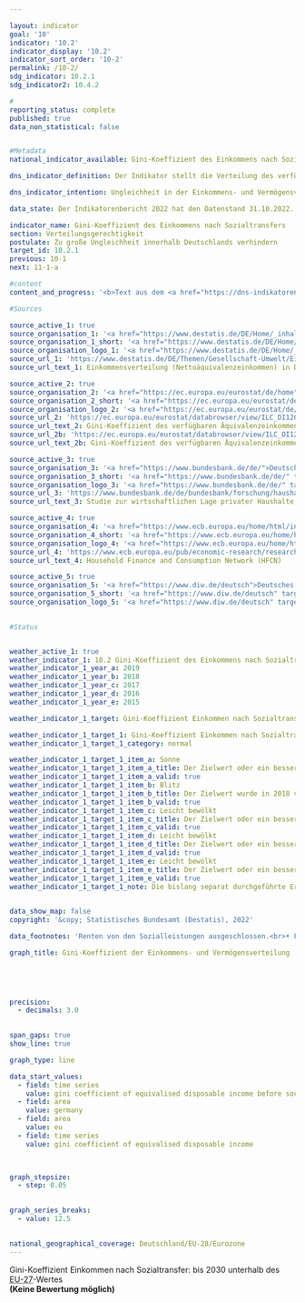 ```yaml
---

layout: indicator    
goal: '10'    
indicator: '10.2'    
indicator_display: '10.2'    
indicator_sort_order: '10-2'    
permalink: /10-2/    
sdg_indicator: 10.2.1
sdg_indicator2: 10.4.2    

#
reporting_status: complete    
published: true    
data_non_statistical: false    


#Metadata    
national_indicator_available: Gini-Koeffizient des Einkommens nach Sozialtransfers    

dns_indicator_definition: Der Indikator stellt die Verteilung des verfügbaren Äquivalenzeinkommens mittels Gini-Koeffizienten dar.    

dns_indicator_intention: Ungleichheit in der Einkommens- und Vermögensverteilung ist ein grundsätzlich akzeptierter Bestandteil einer dynamischen Marktwirtschaft. Allerdings muss die Einkommens- und Vermögensspreizung moderat und die soziale Teilhabe aller gewährleistet bleiben. Durch entsprechende Rahmenbedingungen sowie zielgerichtete Umverteilung von Einkommen mittels Steuern und Sozialleistungen soll erreicht werden, dass der Gini-Koeffizient des verfügbaren Äquivalenzeinkommens bis 2030&nbsp;unterhalb des <abbr title="Europäische Union">EU</abbr>-Wertes liegt.    

data_state: Der Indikatorenbericht 2022 hat den Datenstand 31.10.2022. Die Daten auf dieser Plattform werden regelmäßig aktualisiert, sodass online aktuellere Daten verfügbar sein können als im <a href="https://dns-indikatoren.de/facts_publications/">Indikatorenbericht 2022</a> veröffentlicht.    

indicator_name: Gini-Koeffizient des Einkommens nach Sozialtransfers    
section: Verteilungsgerechtigkeit    
postulate: Zu große Ungleichheit innerhalb Deutschlands verhindern    
target_id: 10.2.1    
previous: 10-1    
next: 11-1-a    

#content     
content_and_progress: '<b>Text aus dem <a href="https://dns-indikatoren.de/facts_publications/">Indikatorenbericht 2022&nbsp;</a></b><br><br>Der Gini-Koeffizient ist ein Maß der relativen Ungleichheit und kann einen Wert zwischen Null und Eins annehmen. Im Falle der Gleichverteilung ergibt sich für den Gini-Koeffizienten ein Wert von Null und im Falle der Konzentration des gesamten Einkommens auf nur eine Person ein Wert von 1. Ein Gini-Koeffizient von 1&nbsp;gibt somit die Situation bei maximaler Ungleichverteilung an. Je kleiner der Gini-Koeffizient ist, umso gleichmäßiger ist das Einkommen verteilt.<br><br>Das Äquivalenzeinkommen ist ein bedarfsgewichtetes Einkommen und somit ein Wert, der sich aus dem Gesamteinkommen eines Haushalts und der Anzahl und dem Alter der in diesem Haushalt lebenden Personen ergibt. Mithilfe einer Äquivalenzskala werden die Einkommen nach Haushaltsgröße und &#8209;zusammensetzung gewichtet. Dadurch werden die Einkommen von Personen, die in unterschiedlich großen Haushalten leben vergleichbar, da in größeren Haushalten Einspareffekte (Economies of Scale) auftreten (<abbr title="zum Beispiel">z. B.</abbr> durch gemeinsame Nutzung von Wohnraum oder Haushaltsgeräten). Das verfügbare Äquivalenzeinkommen ist das Gesamteinkommen (einschließlich Sozialtransfers) eines Haushalts nach Steuern und anderen Abzügen und somit das Einkommen, das für Ausgaben und Sparen zur Verfügung steht. Abzugrenzen davon ist das Äquivalenzeinkommen vor Sozialleistungen, bei dem das verfügbare Einkommen ohne eventuelle Sozialtransfers (<abbr title="zum Beispiel">z. B.</abbr> Arbeitslosengeld oder Wohnbeihilfe) betrachtet wird, sowie das Markteinkommen, das sich vor Steuern, Sozialabgaben und Sozialleistungen errechnet. Bei allen betrachteten Einkommen wird nicht unterschieden, welche Quellen zur Einkommenserzielung dienen (<abbr title="zum Beispiel">z. B.</abbr> Arbeitslohn, Mieteinkünfte oder Kapitalerträge).<br><br>Die Daten zum Äquivalenzeinkommen stammen aus der europaweit harmonisierten jährlichen Statistik über Einkommen und Lebensbedingungen (<abbr title="Statistik über Einkommen und Lebensbedingungen (Statistics on Income and Living Conditions)">EU-SILC</abbr>), die im Erhebungsjahr 2020&nbsp;aufgrund der zunehmenden Anforderungen an die Daten hinsichtlich der Aktualität und Bereitstellung tiefer regionaler Ergebnisse mit weitreichenden methodischen Änderungen in den Mikrozensus integriert wurde. Dadurch sind die Ergebnisse ab 2020&nbsp;nicht mit denen der vorherigen Erhebungsjahre vergleichbar. Der Gini-Koeffizient des Markteinkommens wird nicht aus <abbr title="Statistik über Einkommen und Lebensbedingungen (Statistics on Income and Living Conditions)">EU-SILC</abbr> berechnet, sodass hierfür auf die Angaben aus dem Sozio-oekonomischen Panel (<abbr title="Sozio-oekonomischen Panel">SOEP</abbr>) des Deutschen Instituts für Wirtschaftsforschung (DIW) zurückgegriffen wird. Bei den erhobenen Daten wird methodisch kompensiert (und das macht sie international vergleichbar), dass Haushalte mit hohem Einkommen <abbr title="beziehungsweise">bzw.</abbr> großem Vermögen in freiwilligen Stichprobenerhebungen häufig unterrepräsentiert sind.<br><br>Wie in den vergangenen Jahren entsprach der Gini-Koeffizient des verfügbaren Äquivalenzeinkommens für Deutschland (2021: 0,309) nahezu dem Wert für die Europäische Union (<abbr title="Europäische Union">EU</abbr>) (2021: 0,301), das heißt es gab nur geringe Unterschiede in der Einkommensverteilung zwischen Deutschland und der <abbr title="Europäische Union">EU</abbr>. Dennoch lag auch im Jahr 2021&nbsp;der Gini-Koeffizient des verfügbaren Äquivalenzeinkommens oberhalb des entsprechenden Wertes der <abbr title="Europäische Union">EU</abbr>, sodass das Ziel der Bundesregierung nicht erfüllt wurde. Der Gini-Koeffizient des verfügbaren Äquivalenzeinkommens lag klar unter dem Gini-Koeffizienten des Äquivalenzeinkommens vor Sozialleistungen (0,309&nbsp;zu 0,376). Erwartungsgemäß lag der Gini-Koeffizient des Markteinkommens deutlich höher (0,497&nbsp;in 2019), was bestätigt, dass Sozialleistungen, Sozialversicherungen und Steuern in Deutschland erheblich zum Abbau von Ungleichheiten beim verfügbaren Einkommen beitragen.<br><br>Betrachtet man dagegen den Gini-Koeffizienten des Vermögens in Deutschland, der aus dem „Household Finance and Consumption Survey“ (HFCS) stammt, der unregelmäßig von der Europäischen Zentralbank (<abbr title="Europäische Zentralbank">EZB</abbr>) durchgeführt wird, zeigt sich eine deutlich ungleichmäßigere Verteilung. Im Jahr 2017&nbsp;lag der entsprechende Gini-Koeffizient bei 0,739&nbsp;und damit weit über den Werten zur Einkommensverteilung. Im Jahr 2017&nbsp;lag der Wert für die Eurozone bei 0,695&nbsp;und somit niedriger als der Wert in Deutschland. Einige Faktoren, die durch den Gini-Koeffizienten des Vermögens nicht abgedeckt sind, relativieren allerdings den Eindruck einer überdurchschnittlich hohen Vermögensungleichheit. So werden bei der Bewertung des Vermögens zukünftige Renten- und Pensionsansprüche nicht berücksichtigt und im Vergleich zu anderen europäischen Staaten leben in Deutschland Menschen wegen des stärker ausgeprägten Mieterschutzes häufiger zur Miete als in einer eigenen Immobilie.'    

#Sources    

source_active_1: true
source_organisation_1: '<a href="https://www.destatis.de/DE/Home/_inhalt.html">Statistisches Bundesamt</a>'
source_organisation_1_short: '<a href="https://www.destatis.de/DE/Home/_inhalt.html" target="_blank">Statistisches Bundesamt</a>'
source_organisation_logo_1: '<a href="https://www.destatis.de/DE/Home/_inhalt.html" target="_blank"><img src="www.dns-indikatoren.de/public/OrgImgDe/destatis.png" alt="Statistisches Bundesamt" title=" Klicken Sie hier um zur Homepage der Organisation Statistisches Bundesamt zu gelangen." style="height:60px; width:148px; border: transparent"/></a>'
source_url_1: 'https://www.destatis.de/DE/Themen/Gesellschaft-Umwelt/Einkommen-Konsum-Lebensbedingungen/Lebensbedingungen-Armutsgefaehrdung/Tabellen/einkommensverteilung-mz-silc.html'
source_url_text_1: Einkommensverteilung (Nettoäquivalenzeinkommen) in Deutschland

source_active_2: true
source_organisation_2: '<a href="https://ec.europa.eu/eurostat/de/home">Eurostat</a>'
source_organisation_2_short: '<a href="https://ec.europa.eu/eurostat/de/home" target="_blank">Eurostat</a>'
source_organisation_logo_2: '<a href="https://ec.europa.eu/eurostat/de/home" target="_blank"><img src="www.dns-indikatoren.de/public/OrgImgDe/eurostat.png" alt="Eurostat" title=" Klicken Sie hier um zur Homepage der Organisation Eurostat zu gelangen." style="height:60px; width:148px; border: transparent"/></a>'
source_url_2: 'https://ec.europa.eu/eurostat/databrowser/view/ILC_DI12C/default/table?lang=de&category=livcon.ilc.ilc_ie.ilc_iei'
source_url_text_2: Gini-Koeffizient des verfügbaren Äquivalenzeinkommens vor Sozialleistungen - <abbr title="Statistik über Einkommen und Lebensbedingungen (Statistics on Income and Living Conditions)">EU-SILC</abbr> Erhebung - Eurostat-Tabelle  [ilc_di12c ]
source_url_2b: 'https://ec.europa.eu/eurostat/databrowser/view/ILC_DI12/default/table?lang=de&category=livcon.ilc.ilc_ie.ilc_iei'
source_url_text_2b: Gini-Koeffizient des verfügbaren Äquivalenzeinkommens  - <abbr title="Statistik über Einkommen und Lebensbedingungen (Statistics on Income and Living Conditions)">EU-SILC</abbr> Erhebung - Eurostat-Tabelle  [ilc_di12&nbsp;]

source_active_3: true
source_organisation_3: '<a href="https://www.bundesbank.de/de/">Deutsche Bundesbank</a>'
source_organisation_3_short: '<a href="https://www.bundesbank.de/de/" target="_blank">Deutsche Bundesbank</a>'
source_organisation_logo_3: '<a href="https://www.bundesbank.de/de/" target="_blank"><img src="www.dns-indikatoren.de/public/OrgImgDe/bundesbank.png" alt="Deutsche Bundesbank" title=" Klicken Sie hier um zur Homepage der Organisation Deutsche Bundesbank zu gelangen." style="height:60px; width:148px; border: transparent"/></a>'
source_url_3: 'https://www.bundesbank.de/de/bundesbank/forschung/haushaltsstudie'
source_url_text_3: Studie zur wirtschaftlichen Lage privater Haushalte

source_active_4: true
source_organisation_4: '<a href="https://www.ecb.europa.eu/home/html/index.de.html">Europäische Zentralbank</a>'
source_organisation_4_short: '<a href="https://www.ecb.europa.eu/home/html/index.de.html" target="_blank">Europäische Zentralbank</a>'
source_organisation_logo_4: '<a href="https://www.ecb.europa.eu/home/html/index.de.html" target="_blank"><img src="www.dns-indikatoren.de/public/OrgImgDe/ezb.png" alt="Europäische Zentralbank" title=" Klicken Sie hier um zur Homepage der Organisation Europäische Zentralbank zu gelangen." style="height:60px; width:148px; border: transparent"/></a>'
source_url_4: 'https://www.ecb.europa.eu/pub/economic-research/research-networks/html/researcher_hfcn.en.html'
source_url_text_4: Household Finance and Consumption Network (HFCN)

source_active_5: true
source_organisation_5: '<a href="https://www.diw.de/deutsch">Deutsches Institut für Wirtschaftsforschung</a>'
source_organisation_5_short: '<a href="https://www.diw.de/deutsch" target="_blank">Deutsches Institut für Wirtschaftsforschung</a>'
source_organisation_logo_5: '<a href="https://www.diw.de/deutsch" target="_blank"><img src="www.dns-indikatoren.de/public/OrgImgDe/diw.png" alt="Deutsches Institut für Wirtschaftsforschung" title=" Klicken Sie hier um zur Homepage der Organisation Deutsches Institut für Wirtschaftsforschung zu gelangen." style="height:60px; width:148px; border: transparent"/></a>'
    

#Status    


weather_active_1: true
weather_indicator_1: 10.2 Gini-Koeffizient des Einkommens nach Sozialtransfers
weather_indicator_1_year_a: 2019
weather_indicator_1_year_b: 2018
weather_indicator_1_year_c: 2017
weather_indicator_1_year_d: 2016
weather_indicator_1_year_e: 2015

weather_indicator_1_target: Gini-Koeffizient Einkommen nach Sozialtransfer bis 2030&nbsp;unterhalb des <abbr title="Europäische Union mit 27&nbsp;Mitgliedsstaaten">EU-27</abbr>-Wertes

weather_indicator_1_target_1: Gini-Koeffizient Einkommen nach Sozialtransfer bis 2030&nbsp;unterhalb des <abbr title="Europäische Union mit 27&nbsp;Mitgliedsstaaten">EU-27</abbr>-Wertes
weather_indicator_1_target_1_category: normal

weather_indicator_1_target_1_item_a: Sonne
weather_indicator_1_target_1_item_a_title: Der Zielwert oder ein besserer Wert wurde in 2019 erreicht und die durchschnittliche Veränderung deutete nicht in Richtung einer Verschlechterung.
weather_indicator_1_target_1_item_a_valid: true
weather_indicator_1_target_1_item_b: Blitz
weather_indicator_1_target_1_item_b_title: Der Zielwert wurde in 2018 verfehlt und der Indikator hat sich im Durchschnitt der vorangegangenen Veränderungen nicht in Richtung des Ziels bewegt.
weather_indicator_1_target_1_item_b_valid: true
weather_indicator_1_target_1_item_c: Leicht bewölkt
weather_indicator_1_target_1_item_c_title: Der Zielwert oder ein besserer Wert wurde in 2017 erreicht, aber die durchschnittliche Veränderung deutete in Richtung einer Verschlechterung.
weather_indicator_1_target_1_item_c_valid: true
weather_indicator_1_target_1_item_d: Leicht bewölkt
weather_indicator_1_target_1_item_d_title: Der Zielwert oder ein besserer Wert wurde in 2016 erreicht, aber die durchschnittliche Veränderung deutete in Richtung einer Verschlechterung.
weather_indicator_1_target_1_item_d_valid: true
weather_indicator_1_target_1_item_e: Leicht bewölkt
weather_indicator_1_target_1_item_e_title: Der Zielwert oder ein besserer Wert wurde in 2015 erreicht, aber die durchschnittliche Veränderung deutete in Richtung einer Verschlechterung.
weather_indicator_1_target_1_item_e_valid: true
weather_indicator_1_target_1_note: Die bislang separat durchgeführte Erhebung 'Leben in Europa' (<abbr title="Statistik über Einkommen und Lebensbedingungen (Statistics on Income and Living Conditions)">EU-SILC</abbr>) wurde 2020&nbsp;in den Mikrozensus als Unterstichprobe integriert. Durch den Wechsel von einer freiwilligen zu einer in Teilen auskunftspflichtigen Befragung verbunden mit einer neuen Stichprobenzusammensetzung ist ein Vergleich der Daten des Erhebungsjahres 2020&nbsp;mit den Vorjahren und die Berechnung der Wettersymbole nicht möglich (Zeitreihenbruch).    
    

data_show_map: false    
copyright: '&copy; Statistisches Bundesamt (Destatis), 2022'    

data_footnotes: 'Renten von den Sozialleistungen ausgeschlossen.<br>• Für EU: 2019&nbsp;von Eurostat geschätzte Daten, ab 2020: <abbr title="Europäische Union mit 27&nbsp;Mitgliedsstaaten">EU-27</abbr>&nbsp;(ohne Vereinigtes Königreich).<br>• Die bislang separat durchgeführte Erhebung „Leben in Europa“ (<abbr title="Statistik über Einkommen und Lebensbedingungen (Statistics on Income and Living Conditions)">EU-SILC</abbr>) wurde 2020&nbsp;in den Mikrozensus als Unterstichprobe integriert. Durch den Wechsel von einer freiwilligen zu einer in Teilen auskunftspflichtigen Befragung verbunden mit einer neuen Stichprobenzusammensetzung ist ein Vergleich der Daten des Erhebungsjahres 2020&nbsp;mit den Vorjahren nicht möglich (Zeitreihenbruch).'    

graph_title: Gini-Koeffizient der Einkommens- und Vermögensverteilung    

    

    

precision: 
  - decimals: 3.0
        

span_gaps: true    
show_line: true    

graph_type: line    

data_start_values: 
  - field: time series
    value: gini coefficient of equivalised disposable income before social transfers
  - field: area
    value: germany
  - field: area
    value: eu
  - field: time series
    value: gini coefficient of equivalised disposable income    

    

graph_stepsize: 
  - step: 0.05
        

graph_series_breaks: 
  - value: 12.5
                

national_geographical_coverage: Deutschland/EU-28/Eurozone    
---
```



<div>
  <div class="my-header">
    <label class="default">Gini-Koeffizient Einkommen nach Sozialtransfer: bis 2030&nbsp;unterhalb des <abbr title="Europäische Union mit 27&nbsp;Mitgliedsstaaten">EU-27</abbr>-Wertes
    </label>
  </div>
</div>
<div class="my-header-note">
  <label class="default"><b>(Keine Bewertung möglich)
  </b></label>
</div>